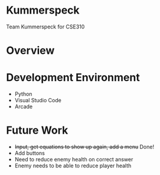# Kummerspeck
Team Kummerspeck for CSE310

# Overview


# Development Environment

* Python
* Visual Studio Code
* Arcade


# Future Work

* <s>Input, get equations to show up again, add a menu</s>  Done!
* Add buttons
* Need to reduce enemy health on correct answer
* Enemy needs to be able to reduce player health